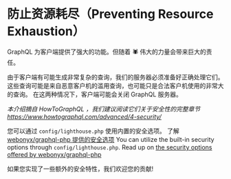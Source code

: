 # 防止资源耗尽（Preventing Resource Exhaustion）

GraphQL 为客户端提供了强大的功能。但随着 🕷 伟大的力量会带来巨大的责任。

由于客户端有可能生成非常复杂的查询，我们的服务器必须准备好正确处理它们。
这些查询可能是来自恶意客户机的滥用查询，也可能只是合法客户机使用的非常大的查询。
在这两种情况下，客户端可能会关闭 GraphQL 服务器。

_本介绍摘自 HowToGraphQL ，我们建议阅读它们关于安全性的完整章节 https://www.howtographql.com/advanced/4-security/_

您可以通过 `config/lighthouse.php` 使用内置的安全选项。
了解 [webonyx/graphql-php 提供的安全选项](http://webonyx.github.io/graphql-php/security/)
You can utilize the built-in security options through `config/lighthouse.php`.
Read up on [the security options offered by webonyx/graphql-php](https://webonyx.github.io/graphql-php/security/)

如果您实现了一些额外的安全特性，我们欢迎您的贡献!
